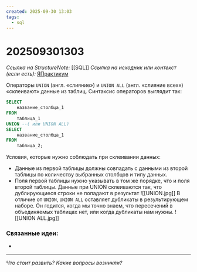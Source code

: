 ```yaml
---
created: 2025-09-30 13:03
tags:
  - sql
---
```

# 202509301303
*Ссылка на StructureNote:* [[SQL]]
*Ссылка на исходник или контекст (если есть):* [ЯПрактикум](https://practicum.yandex.ru/learn/backend-nodejs/courses/a4214ab0-2146-4152-b90e-651bf4c7ca5e/sprints/564244/topics/1b53ba64-4733-4307-b1cd-4bdadedf0af9/lessons/c09a29eb-f91f-4feb-b246-e7703fc2493d/)

Операторы `UNION` (англ. «слияние») и `UNION ALL` (англ. «слияние всех») «склеивают» данные из таблиц. Синтаксис операторов выглядит так:
```sql
SELECT 
    название_столбца_1  
FROM 
    таблица_1
UNION --( или UNION ALL)
SELECT 
    название_столбца_1  
FROM 
    таблица_2;
```
Условия, которые нужно соблюдать при склеивании данных:

- Данные из первой таблицы должны совпадать с данными из второй таблицы по количеству выбранных столбцов и типу данных.
- Поля первой таблицы нужно указывать в том же порядке, что и поля второй таблицы.
Данные при UNION склеиваются так, что дублирующиеся строки не попадают в результат
![[UNION.jpg]]
В отличие от `UNION`, `UNION ALL` оставляет дубликаты в результирующем наборе. Он годится, когда мы точно знаем, что пересечений в объединяемых таблицах нет, или когда дубликаты нам нужны.
![[UNION ALL.jpg]]

### Связанные идеи:
* 
---

*Что стоит развить? Какие вопросы возникли?*